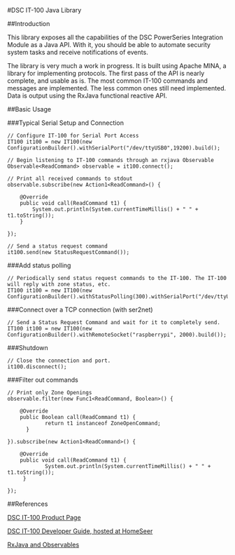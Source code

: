 #DSC IT-100 Java Library

##Introduction

This library exposes all the capabilities of the DSC PowerSeries Integration Module as a Java API. With it, you should be able to automate security system tasks and receive notifications of events.

The library is very much a work in progress. It is built using Apache MINA, a library for implementing protocols. The first pass of the API is nearly complete, and usable as is. The most common IT-100 commands and messages are implemented. The less common ones still need implemented. Data is output using the RxJava functional reactive API.

##Basic Usage

###Typical Serial Setup and Connection
```
// Configure IT-100 for Serial Port Access
IT100 it100 = new IT100(new ConfigurationBuilder().withSerialPort("/dev/ttyUSB0",19200).build();

// Begin listening to IT-100 commands through an rxjava Observable
Observable<ReadCommand> observable = it100.connect();

// Print all received commands to stdout
observable.subscribe(new Action1<ReadCommand>() {

    @Override
    public void call(ReadCommand t1) {
        System.out.println(System.currentTimeMillis() + " " + t1.toString());
    }
		
});

// Send a status request command
it100.send(new StatusRequestCommand());
```

###Add status polling
```
// Periodically send status request commands to the IT-100. The IT-100 will reply with zone status, etc.
IT100 it100 = new IT100(new ConfigurationBuilder().withStatusPolling(300).withSerialPort("/dev/ttyUSB0",19200).build();
```

###Connect over a TCP connection (with ser2net)
```
// Send a Status Request Command and wait for it to completely send.
IT100 it100 = new IT100(new ConfigurationBuilder().withRemoteSocket("raspberrypi", 2000).build());
```

###Shutdown
```
// Close the connection and port.
it100.disconnect();
```

###Filter out commands
```
// Print only Zone Openings
observable.filter(new Func1<ReadCommand, Boolean>() {

    @Override
    public Boolean call(ReadCommand t1) {
		    return t1 instanceof ZoneOpenCommand;
	  }
	  
}).subscribe(new Action1<ReadCommand>() {

    @Override
    public void call(ReadCommand t1) {
		    System.out.println(System.currentTimeMillis() + " " + t1.toString());
	 }
	
});
```

##References

[DSC IT-100 Product Page](http://www.dsc.com/index.php?n=products&amp;o=view&amp;id=22)

[DSC IT-100 Developer Guide, hosted at HomeSeer](http://homeseer.com/pdfs/DSC/29007363R003_IT_100_developer_guide.pdf)

[RxJava and Observables](http://github.com/Netflix/RxJava)
